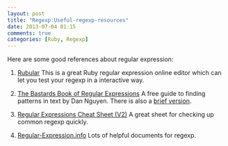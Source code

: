 ```yaml
---
layout: post
title: "Regexp:Useful-regexp-resources"
date: 2013-07-04 01:15
comments: true
categories: [Ruby, Regexp]
---
```


Here are some good references about regular expression:

1. [Rubular](http://rubular.com)
	This is a great Ruby regular expression online editor which can let you test your regexp in a interactive way.

2. [The Bastards Book of Regular Expressions](http://regex.bastardsbook.com)
	A free guide to finding patterns in text by Dan Nguyen. There is also a [brief version](http://ruby.bastardsbook.com/chapters/regexes/).

3. [Regular Expressions Cheat Sheet (V2)](http://www.addedbytes.com/cheat-sheets/regular-expressions-cheat-sheet/)
	A great sheet for checking up common regexp quickly.

4. [Regular-Expression.info](http://www.regular-expressions.info)
	Lots of helpful documents for regexp.
